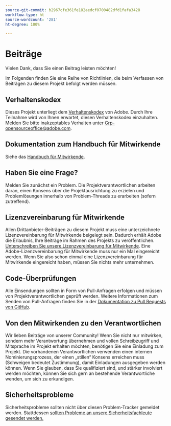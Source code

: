 ```yaml
---
source-git-commit: b2967cfe361fe182aedcf0700482dfd1fafa3428
workflow-type: ht
source-wordcount: '281'
ht-degree: 100%

---
```

# Beiträge

Vielen Dank, dass Sie einen Beitrag leisten möchten!

Im Folgenden finden Sie eine Reihe von Richtlinien, die beim Verfassen von Beiträgen zu diesem Projekt befolgt werden müssen.

## Verhaltenskodex

Dieses Projekt unterliegt dem [Verhaltenskodex](code-of-conduct.md) von Adobe. Durch Ihre Teilnahme wird von Ihnen erwartet, diesen Verhaltenskodex einzuhalten. Melden Sie bitte inakzeptables Verhalten unter
[Grp-opensourceoffice@adobe.com](mailto:Grp-opensourceoffice@adobe.com).

## Dokumentation zum Handbuch für Mitwirkende

Siehe das [Handbuch für Mitwirkende](https://experienceleague.adobe.com/docs/contributor/contributor-guide/introduction.html?lang=de).

## Haben Sie eine Frage?

Melden Sie zunächst ein Problem. Die Projektverantwortlichen arbeiten daran, einen Konsens über die Projektausrichtung zu erzielen und Problemlösungen innerhalb von Problem-Threads zu erarbeiten (sofern zutreffend).

## Lizenzvereinbarung für Mitwirkende

Allen Drittanbieter-Beiträgen zu diesem Projekt muss eine unterzeichnete Lizenzvereinbarung für Mitwirkende beigelegt sein. Dadurch erhält Adobe die Erlaubnis, Ihre Beiträge im Rahmen des Projekts zu veröffentlichen. [Unterschreiben Sie unsere Lizenzvereinbarung für Mitwirkende](http://opensource.adobe.com/cla.html). Eine Adobe-Lizenzvereinbarung für Mitwirkende muss nur ein Mal eingereicht werden. Wenn Sie also schon einmal eine Lizenzvereinbarung für Mitwirkende eingereicht haben, müssen Sie nichts mehr unternehmen.

## Code-Überprüfungen

Alle Einsendungen sollten in Form von Pull-Anfragen erfolgen und müssen von Projektverantwortlichen geprüft werden. Weitere Informationen zum Senden von Pull-Anfragen finden Sie in der [Dokumentation zu Pull Requests von GitHub](https://docs.github.com/de/pull-requests/collaborating-with-pull-requests/proposing-changes-to-your-work-with-pull-requests/about-pull-requests).

<!--
Lastly, please follow the [pull request template](PULL_REQUEST_TEMPLATE.md) when
submitting a pull request!
-->

## Von den Mitwirkenden zu den Verantwortlichen

Wir lieben Beiträge von unserer Community! Wenn Sie nicht nur mitwirken, sondern mehr Verantwortung übernehmen und vollen Schreibzugriff und Mitsprache im Projekt erhalten möchten, benötigen Sie eine Einladung zum Projekt. Die vorhandenen Verantwortlichen verwenden einen internen Nominierungsprozess, der einen „stillen“ Konsens erreichen muss (Schweigen bedeutet Zustimmung), damit Einladungen ausgegeben werden können. Wenn Sie glauben, dass Sie qualifiziert sind, und stärker involviert werden möchten, können Sie sich gern an bestehende Verantwortliche wenden, um sich zu erkundigen.

## Sicherheitsprobleme

Sicherheitsprobleme sollten nicht über diesen Problem-Tracker gemeldet werden. Stattdessen [sollten Probleme an unsere Sicherheitsfachleute gesendet werden.](https://helpx.adobe.com/de/security/alertus.html)
